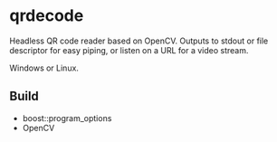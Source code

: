 # qrdecode
Headless QR code reader based on OpenCV. Outputs to stdout or file descriptor for easy piping, or listen on a URL for a video stream.

Windows or Linux.

## Build
- boost::program_options
- OpenCV 